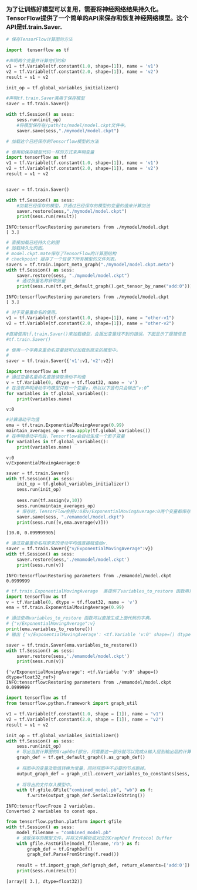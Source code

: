 
### 为了让训练好模型可以复用，需要将神经网络结果持久化。TensorFlow提供了一个简单的API来保存和恢复神经网络模型。这个API是tf.train.Saver.


```python
# 保存TensorFlow计算图的方法

import  tensorflow as tf

#声明两个变量并计算他们的和
v1 = tf.Variable(tf.constant(1.0, shape=[1]), name = 'v1')
v2 = tf.Variable(tf.constant(2.0, shape=[1]), name = 'v2')
result = v1 + v2

init_op = tf.global_variables_initializer()

#声明tf.train.Saver类用于保存模型
saver = tf.train.Saver()

with tf.Session() as sess:
    sess.run(init_op)
    #将模型保存在/path/to/model/model.ckpt文件中。
    saver.save(sess,"./mymodel/model.ckpt")
```


```python
# 加载这个已经保存的Tensorflow模型的方法

# 使用和保存模型代码一样的方式来声明变量
import tensorflow as tf
v1 = tf.Variable(tf.constant(1.0, shape=[1]), name = 'v1')
v2 = tf.Variable(tf.constant(2.0, shape=[1]), name = 'v2')
result = v1 + v2


saver = tf.train.Saver()

with tf.Session() as sess:
    #加载已经保存的模型，并通过已经保存的模型的变量的值来计算加法
    saver.restore(sess,"./mymodel/model.ckpt")
    print(sess.run(result))
```

    INFO:tensorflow:Restoring parameters from ./mymodel/model.ckpt
    [ 3.]
    


```python
# 直接加载已经持久化的图
# 加载持久化的图。
# model.ckpt.mate保存了TensorFlow的计算图结构
# checkpoint 报存了一个目录下所有模型的文件列表。
savers = tf.train.import_meta_graph("./mymodel/model.ckpt.meta")
with tf.Session() as sess:
    saver.restore(sess, "./mymodel/model.ckpt")
    # 通过张量名称获取张量
    print(sess.run(tf.get_default_graph().get_tensor_by_name("add:0")))
```

    INFO:tensorflow:Restoring parameters from ./mymodel/model.ckpt
    [ 3.]
    


```python
# 对于变量重命名的使用。
v1 = tf.Variable(tf.constant(1.0, shape=[1]), name = "other-v1")
v2 = tf.Variable(tf.constant(2.0, shape=[1]), name = "other-v2")

#直接使用tf.train.Saver()来加载模型，会报出变量找不到的错误。下面显示了报错信息
#tf.train.Saver()

# 使用一个字典来重命名变量就可以加载到原来的模型中。
# 
saver = tf.train.Saver({'v1':v1,'v2':v2})
```


```python
import tensorflow as tf
# 通过变量名重命名直接读取滑动平均值
v = tf.Variable(0, dtype = tf.float32, name = 'v')
# 在没有声明滑动平均模型只有一个变量v，所以以下语句只会输出“v:0”
for variables in tf.global_variables():
    print(variables.name)
```

    v:0
    


```python
#计算滑动平均值
ema = tf.train.ExponentialMovingAverage(0.99)
maintain_averages_op = ema.apply(tf.global_variables())
# 在申明滑动平均后，Tensorflow会自动生成一个影子变量
for variables in tf.global_variables():
    print(variables.name)
```

    v:0
    v/ExponentialMovingAverage:0
    


```python
saver = tf.train.Saver()
with tf.Session() as sess:
    init_op = tf.global_variables_initializer()
    sess.run(init_op)
    
    sess.run(tf.assign(v,10))
    sess.run(maintain_averages_op)
    # 保存时，TensorFlow会把v:0和v/ExponentialMovingAverage:0两个变量都保存下来
    saver.save(sess, "./emamodel/model.ckpt")
    print(sess.run([v,ema.average(v)]))
```

    [10.0, 0.099999905]
    


```python
# 通过变量重命名将原来的滑动平均值直接赋值给v.
saver = tf.train.Saver({"v/ExponentialMovingAverage":v})
with tf.Session() as sess:
    saver.restore(sess,'./emamodel/model.ckpt')
    print(sess.run(v))
```

    INFO:tensorflow:Restoring parameters from ./emamodel/model.ckpt
    0.0999999
    


```python
# tf.train.ExponentialMovingAverage  类提供了variables_to_restore 函数用来生成tf.train.Saver类所需要的变量重命名字典。
import tensorflow as tf
v = tf.Variable(0, dtype = tf.float32, name = 'v')
ema = tf.train.ExponentialMovingAverage(0.99)

# 通过使用variables_to_restore 函数可以直接生成上面代码的字典。
# {"v/ExponentialMovingAverage":v}
print(ema.variables_to_restore())
# 输出 {'v/ExponentialMovingAverage': <tf.Variable 'v:0' shape=() dtype=float32_ref>}

saver = tf.train.Saver(ema.variables_to_restore())
with tf.Session() as sess:
    saver.restore(sess,'./emamodel/model.ckpt')
    print(sess.run(v))
```

    {'v/ExponentialMovingAverage': <tf.Variable 'v:0' shape=() dtype=float32_ref>}
    INFO:tensorflow:Restoring parameters from ./emamodel/model.ckpt
    0.0999999
    


```python
import tensorflow as tf
from tensorflow.python.framework import graph_util

v1 = tf.Variable(tf.constant(1.0, shape = [1]), name = "v1")
v2 = tf.Variable(tf.constant(2.0, shape = [1]), name = "v2")
result = v1 + v2

init_op = tf.global_variables_initializer()
with tf.Session() as sess:
    sess.run(init_op)
    # 导出当前计算图的GraphDef部分，只需要这一部分就可以完成从输入层到输出层的计算。
    graph_def = tf.get_default_graph().as_graph_def()
    
    # 将图中的变量及取值转换为常量，同时将图中不必要的节点删掉。
    output_graph_def = graph_util.convert_variables_to_constants(sess, graph_def, ['add'])
    
    # 将导出的文件存入模型中。
    with tf.gfile.GFile("combined_model.pb", "wb") as f:
        f.write(output_graph_def.SerializeToString())
```

    INFO:tensorflow:Froze 2 variables.
    Converted 2 variables to const ops.
    


```python
from tensorflow.python.platform import gfile
with tf.Session() as sess:
    model_filename = "combined_model.pb"
    # 读取保存的模型文件，并将文件解析成对应的GraphDef Protocol Buffer
    with gfile.FastGFile(model_filename,'rb') as f:
        graph_def = tf.GraphDef()
        graph_def.ParseFromString(f.read())
        
    result = tf.import_graph_def(graph_def, return_elements=['add:0'])
    print(sess.run(result))
```

    [array([ 3.], dtype=float32)]
    


```python

```

